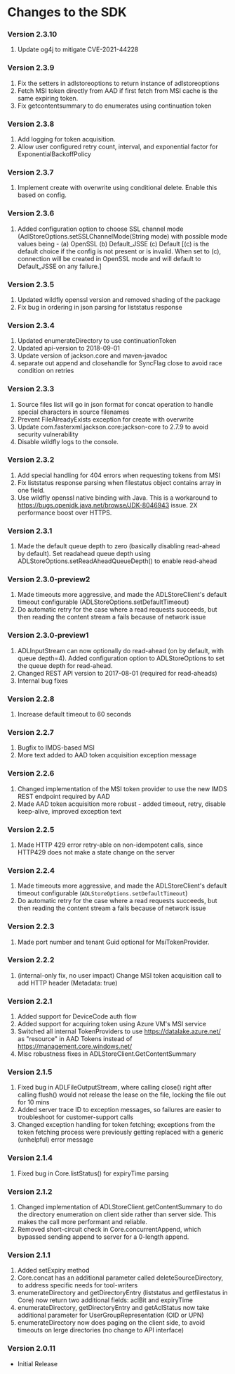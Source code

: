 # Changes to the SDK
### Version 2.3.10
1. Update og4j to mitigate CVE-2021-44228

### Version 2.3.9
1. Fix the setters in adlstoreoptions to return instance of adlstoreoptions
2. Fetch MSI token directly from AAD if first fetch from MSI cache is the same expiring token.
3. Fix getcontentsummary to do enumerates using continuation token

### Version 2.3.8
1. Add logging for token acquisition.
2. Allow user configured retry count, interval, and exponential factor for ExponentialBackoffPolicy

### Version 2.3.7
1. Implement create with overwrite using conditional delete. Enable this based on config.

### Version 2.3.6
1. Added configuration option to choose SSL channel mode
   (AdlStoreOptions.setSSLChannelMode(String mode) with possible mode values
   being - (a) OpenSSL (b) Default_JSSE (c) Default
   [(c) is the default choice if the config is not present or is invalid.
   When set to (c), connection will be created in OpenSSL mode and will
   default to Default_JSSE on any failure.]

### Version 2.3.5
1. Updated wildfly openssl version and removed shading of the package
2. Fix bug in ordering in json parsing for liststatus response

### Version 2.3.4
1. Updated enumerateDirectory to use continuationToken
2. Updated api-version to 2018-09-01
3. Update version of jackson.core and maven-javadoc
4. separate out append and closehandle for SyncFlag close to avoid race condition on retries

### Version 2.3.3
1. Source files list will go in json format for concat operation to handle special characters in source filenames
2. Prevent FileAlreadyExists exception for create with overwrite 
3. Update com.fasterxml.jackson.core:jackson-core to 2.7.9 to avoid security vulnerability
4. Disable wildfly logs to the console.

### Version 2.3.2
1. Add special handling for 404 errors when requesting tokens from MSI
2. Fix liststatus response parsing when filestatus object contains array in one field.
3. Use wildfly openssl native binding with Java. This is a workaround to https://bugs.openjdk.java.net/browse/JDK-8046943 issue. 2X performance boost over HTTPS.

### Version 2.3.1
1. Made the default queue depth to zero (basically disabling read-ahead by default). Set readahead queue depth 
   using ADLStoreOptions.setReadAheadQueueDepth() to enable read-ahead

### Version 2.3.0-preview2
1. Made timeouts more aggressive, and made the ADLStoreClient's default timeout configurable (ADLStoreOptions.setDefaultTimeout)
2. Do automatic retry for the case where a read requests succeeds, but then reading the content stream a fails because of network issue

### Version 2.3.0-preview1
1. ADLInputStream can now optionally do read-ahead (on by default, with queue depth=4). Added 
   configuration option to ADLStoreOptions to set the queue depth for read-ahead.
2. Changed REST API version to 2017-08-01 (required for read-aheads)
3. Internal bug fixes


### Version 2.2.8
1. Increase default timeout to 60 seconds

### Version 2.2.7
1. Bugfix to IMDS-based MSI
2. More text added to AAD token acquisition exception message

### Version 2.2.6
1. Changed implementation of the MSI token provider to use the new IMDS REST endpoint required by AAD 
2. Made AAD token acquisition more robust - added timeout, retry, disable keep-alive, improved exception text

### Version 2.2.5
1. Made HTTP 429 error retry-able on non-idempotent calls, since HTTP429 does not make a state change on the server

### Version 2.2.4
1. Made timeouts more aggressive, and made the ADLStoreClient's default timeout configurable (`ADLStoreOptions.setDefaultTimeout`)
2. Do automatic retry for the case where a read requests succeeds, but then reading the content stream a fails because of network issue

### Version 2.2.3
1. Made port number and tenant Guid optional for MsiTokenProvider.

### Version 2.2.2
1. (internal-only fix, no user impact) Change MSI token acquisition call to add HTTP header (Metadata: true)

### Version 2.2.1
1. Added support for DeviceCode auth flow
2. Added support for acquiring token using Azure VM's MSI service
3. Switched all internal TokenProviders to use https://datalake.azure.net/ as "resource" in AAD Tokens instead of 
   https://management.core.windows.net/
4. Misc robustness fixes in ADLStoreClient.GetContentSummary

### Version 2.1.5
1. Fixed bug in ADLFileOutputStream, where calling close() right after calling flush() would not release the lease 
   on the file, locking the file out for 10 mins
2. Added server trace ID to exception messages, so failures are easier to troubleshoot for customer-support calls
3. Changed exception handling for token fetching; exceptions from the token fetching process were previously getting 
   replaced with a generic (unhelpful) error message

### Version 2.1.4
1. Fixed bug in Core.listStatus() for expiryTime parsing

### Version 2.1.2
1. Changed implementation of ADLStoreClient.getContentSummary to do the directory enumeration on client side rather than
   server side. This makes the call more performant and reliable.
2. Removed short-circuit check in Core.concurrentAppend, which bypassed sending append to server for a 0-length append.

### Version 2.1.1
1. Added setExpiry method
2. Core.concat has an additional parameter called deleteSourceDirectory, to address specific needs for tool-writers
3. enumerateDirectory and getDirectoryEntry (liststatus and getfilestatus in Core) now return two additional 
   fields: aclBit and expiryTime
4. enumerateDirectory, getDirectoryEntry and getAclStatus now take additional parameter for 
   UserGroupRepresentation (OID or UPN)
5. enumerateDirectory now does paging on the client side, to avoid timeouts on lerge directories (no change 
   to API interface)

### Version 2.0.11
- Initial Release


